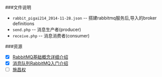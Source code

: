 ###文件说明

- `rabbit_pigai214_2014-11-28.json` -- 搭建rabbitmq服务后,导入的broker definitions
- `send.php` -- 消息生产者(producer)
- `receive.php` -- 消息消费者(consumer)

###资源
- [x] [RabbitMQ基础概念详细介绍](http://www.ostest.cn/archives/497)
- [x] [消息队列RabbitMQ入门介绍](http://www.ostest.cn/archives/483)
- [ ] [施昌权](http://blog.chinaunix.net/uid/22312037/sid-163962-list-1.html)
